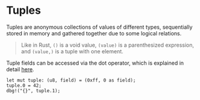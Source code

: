 # Tuples

Tuples are anonymous collections of values of different types, sequentially
stored in memory and gathered together due to some logical relations.

> Like in Rust, `()` is a void value, `(value)` is a parenthesized expression,
> and `(value,)` is a tuple with one element.

Tuple fields can be accessed via the dot operator, which is explained in detail [here](../../05-operators/06-access.md).

```rust,no_run,noplaypen
let mut tuple: (u8, field) = (0xff, 0 as field);
tuple.0 = 42;
dbg!("{}", tuple.1);
```
